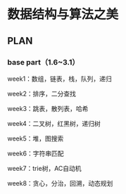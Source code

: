 # 数据结构与算法之美

## PLAN
### base part（1.6~3.1）
week1：数组，链表，栈，队列，递归

week2：排序，二分查找

week3：跳表，散列表，哈希

week4：二叉树，红黑树，递归树

week5：堆，图搜索

week6：字符串匹配

week7：trie树，AC自动机

week8：贪心，分治，回溯，动态规划

